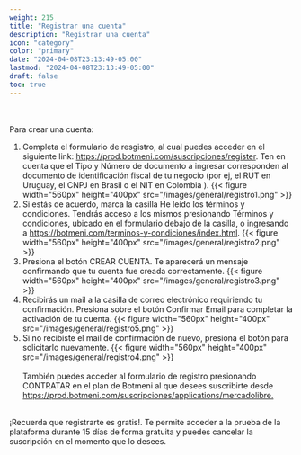 ```yaml
---
weight: 215
title: "Registrar una cuenta"
description: "Registrar una cuenta"
icon: "category"
color: "primary"
date: "2024-04-08T23:13:49-05:00"
lastmod: "2024-04-08T23:13:49-05:00"
draft: false
toc: true
---
```

<br></br>
Para crear una cuenta:
1. Completa el formulario de resgistro, al cual puedes acceder en el siguiente link: <https://prod.botmeni.com/suscripciones/register>. Ten en cuenta que el Tipo y Número de documento a ingresar corresponden al documento de identificación fiscal de tu negocio (por ej, el RUT en Uruguay, el CNPJ en Brasil o el NIT en Colombia ).
{{< figure width="560px" height="400px" src="/images/general/registro1.png" >}}
2. Si estás de acuerdo, marca la casilla He leído los términos y condiciones. Tendrás acceso a los mismos presionando Términos y condiciones, ubicado en el formulario debajo de la casilla, o ingresando a <https://botmeni.com/terminos-y-condiciones/index.html>.
{{< figure width="560px" height="400px" src="/images/general/registro2.png" >}}
3. Presiona el botón CREAR CUENTA. Te aparecerá un mensaje confirmando que tu cuenta fue creada correctamente.
{{< figure width="560px" height="400px" src="/images/general/registro3.png" >}}
4. Recibirás un mail a la casilla de correo electrónico requiriendo tu confirmación. Presiona sobre el botón Confirmar Email para completar la activación de tu cuenta.
{{< figure width="560px" height="400px" src="/images/general/registro5.png" >}}
5. Si no recibiste el mail de confirmación de nuevo, presiona el botón para solicitarlo nuevamente.
{{< figure width="560px" height="400px" src="/images/general/registro4.png" >}}
<br></br>
También puedes acceder al formulario de registro presionando CONTRATAR en el plan de Botmeni al que desees suscribirte desde <https://prod.botmeni.com/suscripciones/applications/mercadolibre.> <br></br>

¡Recuerda que registrarte es gratis!. Te permite acceder a la prueba de la plataforma durante 15 días de forma gratuita y puedes cancelar la suscripción en el momento que lo desees.

